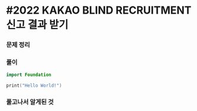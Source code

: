# #2022 KAKAO BLIND RECRUITMENT 신고 결과 받기

### 문제 정리



### 풀이



```Swift
import Foundation

print("Hello World!")

```



### 풀고나서 알게된 것
